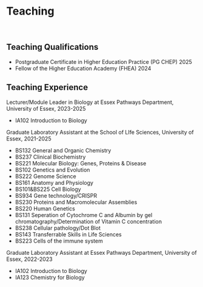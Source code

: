 # Teaching


&nbsp;  <!-- This creates a blank space -->


## Teaching Qualifications

+ Postgraduate Certificate in Higher Education Practice (PG CHEP) 2025
+ Fellow of the Higher Education Academy (FHEA) 2024

## Teaching Experience

Lecturer/Module Leader in Biology at Essex Pathways Department, University of Essex, 2023-2025
+ IA102 Introduction to Biology

Graduate Laboratory Assistant at the School of LIfe Sciences, University of Essex, 2021-2025

+ BS132 General and Organic Chemistry
+ BS237 Clinical Biochemistry
+ BS221 Molecular Biology: Genes, Proteins & Disease
+ BS102 Genetics and Evolution
+ BS222 Genome Science
+ BS161 Anatomy and Physiology
+ BS101&BS225 Cell Biology
+ BS934 Gene technology/CRISPR
+ BS230 Proteins and Macromolecular Assemblies
+ BS220 Human Genetics
+ BS131 Seperation of Cytochrome C and Albumin by gel chromatography/Determination of Vitamin C concentration
+ BS238 Cellular pathology/Dot Blot
+ BS143 Transferrable Skills in Life Sciences
+ BS223 Cells of the immune system 

Graduate Laboratory Assistant at Essex Pathways Department, University of Essex, 2022-2023
+ IA102 Introduction to Biology
+ IA123 Chemistry for Biology

